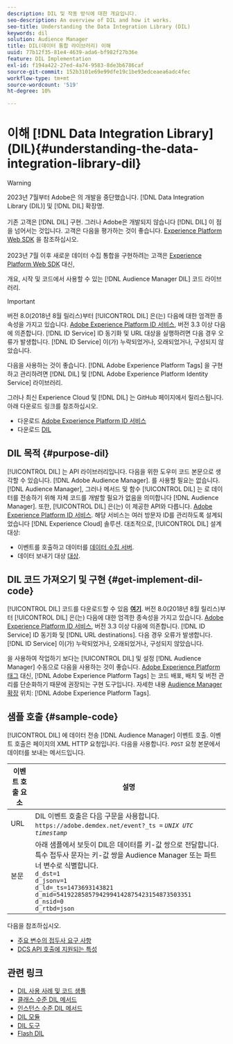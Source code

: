 ```yaml
---
description: DIL 및 작동 방식에 대한 개요입니다.
seo-description: An overview of DIL and how it works.
seo-title: Understanding the Data Integration Library (DIL)
keywords: dil
solution: Audience Manager
title: DIL(데이터 통합 라이브러리) 이해
uuid: 77b12f35-81e4-4639-ada6-bf982f27b36e
feature: DIL Implementation
exl-id: f194a422-27ed-4a74-9583-8de3b6786caf
source-git-commit: 152b3101e69e99dfe19c1be93edceaea6adc4fec
workflow-type: tm+mt
source-wordcount: '519'
ht-degree: 10%

---
```


# 이해 [!DNL Data Integration Library] (DIL){#understanding-the-data-integration-library-dil}

>[!WARNING]
>
>2023년 7월부터 Adobe은 의 개발을 중단했습니다. [!DNL Data Integration Library (DIL)] 및 [!DNL DIL] 확장명.
><br><br>
>기존 고객은 [!DNL DIL] 구현. 그러나 Adobe은 개발되지 않습니다 [!DNL DIL] 이 점을 넘어서는 것입니다. 고객은 다음을 평가하는 것이 좋습니다. [Experience Platform Web SDK](https://experienceleague.adobe.com/docs/experience-platform/edge/home.html?lang=en) 을 참조하십시오.
><br><br>
>2023년 7월 이후 새로운 데이터 수집 통합을 구현하려는 고객은 [Experience Platform Web SDK](https://experienceleague.adobe.com/docs/experience-platform/edge/home.html?lang=en) 대신,

개요, 시작 및 코드에서 사용할 수 있는 [!DNL Audience Manager DIL] 코드 라이브러리.

>[!IMPORTANT]
>
>버전 8.0(2018년 8월 릴리스)부터 [!UICONTROL DIL] 은(는) 다음에 대한 엄격한 종속성을 가지고 있습니다. [Adobe Experience Platform ID 서비스](https://experienceleague.adobe.com/docs/id-service/using/home.html), 버전 3.3 이상 다음에 의존합니다. [!DNL ID Service] ID 동기화 및 URL 대상을 실행하려면 다음 경우 오류가 발생합니다. [!DNL ID Service] 이(가) 누락되었거나, 오래되었거나, 구성되지 않았습니다.
>
>다음을 사용하는 것이 좋습니다. [!DNL Adobe Experience Platform Tags] 을 구현하고 관리하려면 [!DNL DIL] 및 [!DNL Adobe Experience Platform Identity Service] 라이브러리.

그러나 최신 Experience Cloud 및 [!DNL DIL] 는 GitHub 페이지에서 릴리스됩니다. 아래 다운로드 링크를 참조하십시오.

* 다운로드 [Adobe Experience Platform ID 서비스](https://github.com/Adobe-Marketing-Cloud/id-service/releases)
* 다운로드 [DIL](https://github.com/Adobe-Marketing-Cloud/dil/releases)

## DIL 목적 {#purpose-dil}

[!UICONTROL DIL] 는 API 라이브러리입니다. 다음을 위한 도우미 코드 본문으로 생각할 수 있습니다. [!DNL Adobe Audience Manager]. 를 사용할 필요는 없습니다. [!DNL Audience Manager], 그러나 메서드 및 함수 [!UICONTROL DIL] 는 로 데이터를 전송하기 위해 자체 코드를 개발할 필요가 없음을 의미합니다 [!DNL Audience Manager]. 또한, [!UICONTROL DIL] 은(는) 이 제공한 API와 다릅니다. [Adobe Experience Platform ID 서비스](https://experienceleague.adobe.com/docs/id-service/using/home.html). 해당 서비스는 여러 방문자 ID를 관리하도록 설계되었습니다 [!DNL Experience Cloud] 솔루션. 대조적으로, [!UICONTROL DIL] 설계 대상:

* 이벤트를 호출하고 데이터를 [데이터 수집 서버](../reference/system-components/components-data-collection.md).
* 데이터 보내기 대상 [대상](../features/destinations/destinations.md).

## DIL 코드 가져오기 및 구현 {#get-implement-dil-code}

[!UICONTROL DIL] 코드를 다운로드할 수 있음 **[여기](https://github.com/Adobe-Marketing-Cloud/dil/releases)**. 버전 8.0(2018년 8월 릴리스)부터 [!UICONTROL DIL] 은(는) 다음에 대한 엄격한 종속성을 가지고 있습니다. [Adobe Experience Platform ID 서비스](https://experienceleague.adobe.com/docs/id-service/using/home.html), 버전 3.3 이상 다음에 의존합니다. [!DNL ID Service] ID 동기화 및 [!DNL URL destinations]. 다음 경우 오류가 발생합니다. [!DNL ID Service] 이(가) 누락되었거나, 오래되었거나, 구성되지 않았습니다.

을 사용하여 작업하기 보다는 [!UICONTROL DIL] 및 설정 [!DNL Audience Manager] 수동으로 다음을 사용하는 것이 좋습니다. [Adobe Experience Platform 태그](https://experienceleague.adobe.com/docs/experience-platform/tags/home.html) 대신, [!DNL Adobe Experience Platform Tags] 는 코드 배포, 배치 및 버전 관리를 단순화하기 때문에 권장되는 구현 도구입니다. 자세한 내용 [Audience Manager 확장](https://experienceleague.adobe.com/docs/experience-platform/tags/extensions/adobe/audience-manager/overview.html) 위치: [!DNL Adobe Experience Platform Tags].

## 샘플 호출 {#sample-code}

[!UICONTROL DIL] 에 데이터 전송 [!DNL Audience Manager] 이벤트 호출. 이벤트 호출은 페이지의 XML HTTP 요청입니다. 다음을 사용합니다. `POST` 요청 본문에서 데이터를 보내는 메서드입니다.

| 이벤트 호출 요소 | 설명 |
|--- |--- |
| URL | DIL 이벤트 호출은 다음 구문을 사용합니다. `https://adobe.demdex.net/event?_ts =` *`UNIX UTC timestamp`* |
| 본문 | 아래 샘플에서 보듯이 DIL은 데이터를 키-값 쌍으로 전달합니다. 특수 접두사 문자는 키-값 쌍을 Audience Manager 또는 파트너 변수로 식별합니다.<br>`d_dst=1`<br>`d_jsonv=1`<br>`d_ld=_ts=1473693143821`<br>`d_mid=54192285857942994142875423154873503351`<br>`d_nsid=0`<br>`d_rtbd=json`<br> |

다음을 참조하십시오.
* [주요 변수의 접두사 요구 사항](../features/traits/trait-variable-prefixes.md)
* [DCS API 호출에 지원되는 특성](../api/dcs-intro/dcs-api-reference/dcs-keys.md)

## 관련 링크

* [DIL 사용 사례 및 코드 샘플](/help/using/dil/dil-use-cases.md)
* [클래스 수준 DIL 메서드](/help/using/dil/dil-class-overview/dil-start.md)
* [인스턴스 수준 DIL 메서드](/help/using/dil/dil-instance-methods.md)
* [DIL 모듈](/help/using/dil/dil-modules.md)
* [DIL 도구](/help/using/dil/dil-tools.md)
* [Flash DIL](/help/using/dil/dil-flash.md)
